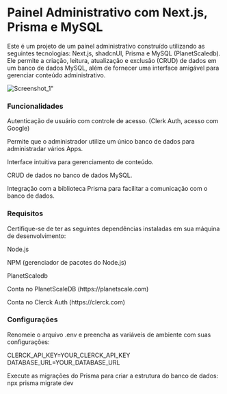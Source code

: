 <h1>Painel Administrativo com Next.js, Prisma e MySQL</h1>
<p>Este é um projeto de um painel administrativo construído utilizando as seguintes tecnologias: Next.js, shadcnUI, Prisma e MySQL (PlanetScaledb). Ele permite a criação, leitura, atualização e exclusão (CRUD) de dados em um banco de dados MySQL, além de fornecer uma interface amigável para gerenciar conteúdo administrativo.</p>

![Screenshot_1](https://github.com/LucaFDias/dashboard-admin/assets/91148856/394c5df6-4d34-408d-8aa7-31652563d950)"

<h3>Funcionalidades</h3>
<p>Autenticação de usuário com controle de acesso. (Clerk Auth, acesso com Google)</p>
<p>Permite que o administrador utilize um único banco de dados para administradar vários Apps.</p>
<p>Interface intuitiva para gerenciamento de conteúdo.</p>
<p>CRUD de dados no banco de dados MySQL.</p>
<p>Integração com a biblioteca Prisma para facilitar a comunicação com o banco de dados.</p>

<h3>Requisitos</h3>

<p>Certifique-se de ter as seguintes dependências instaladas em sua máquina de desenvolvimento:</p>
<p>Node.js</p>
<p>NPM (gerenciador de pacotes do Node.js)</p>
<p>PlanetScaledb</p>
<p>Conta no PlanetScaleDB (https://planetscale.com)</p>
<p>Conta no Clerck Auth (https://clerck.com)</p>

<h3>Configurações</h3>

<p>Renomeie o arquivo .env e preencha as variáveis de ambiente com suas configurações:</p>
<p>CLERCK_API_KEY=YOUR_CLERCK_API_KEY <br/>
DATABASE_URL=YOUR_DATABASE_URL</p>

<p>
  Execute as migrações do Prisma para criar a estrutura do banco de dados:<br/>
  npx prisma migrate dev
</p>
